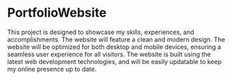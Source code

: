 # PortfolioWebsite

This project is designed to showcase my skills, experiences, and accomplishments. The website will feature a clean and modern design. The website will be optimized for both desktop and mobile devices, ensuring a seamless user experience for all visitors. The website is built using the latest web development technologies, and will be easily updatable to keep my online presence up to date.
